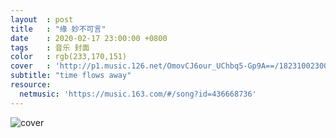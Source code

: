 ```yaml
---
layout  : post
title   : "缘 妙不可言"
date    : 2020-02-17 23:00:00 +0800
tags    : 音乐 封面
color   : rgb(233,170,151)
cover   : 'http://p1.music.126.net/OmovCJ6our_UChbq5-Gp9A==/18231002300617908.jpg'
subtitle: "time flows away"
resource:
  netmusic: 'https://music.163.com/#/song?id=436668736'
---
```


![cover](http://p1.music.126.net/OmovCJ6our_UChbq5-Gp9A==/18231002300617908.jpg)
